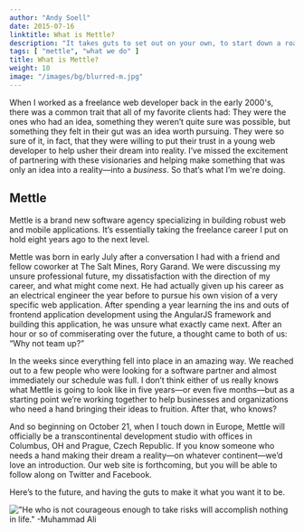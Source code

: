 ```yaml
---
author: "Andy Soell"
date: 2015-07-16
linktitle: What is Mettle?
description: "It takes guts to set out on your own, to start down a road whose destination is unknown. Mettle is about taking that first step in the journey."
tags: [ "mettle", "what we do" ]
title: What is Mettle?
weight: 10
image: "/images/bg/blurred-m.jpg"
---
```


When I worked as a freelance web developer back in the early 2000's, there was a common trait that all of my favorite clients had: They were the ones who had an idea, something they weren’t quite sure was possible, but something they felt in their gut was an idea worth pursuing. They were so sure of it, in fact, that they were willing to put their trust in a young web developer to help usher their dream into reality. I’ve missed the excitement of partnering with these visionaries and helping make something that was only an idea into a reality—into a _business_. So that’s what I’m we're doing.

## Mettle

Mettle is a brand new software agency specializing in building robust web and mobile applications. It’s essentially taking the freelance career I put on hold eight years ago to the next level.

Mettle was born in early July after a conversation I had with a friend and fellow coworker at The Salt Mines, Rory Garand. We were discussing my unsure professional future, my dissatisfaction with the direction of my career, and what might come next. He had actually given up his career as an electrical engineer the year before to pursue his own vision of a very specific web application. After spending a year learning the ins and outs of frontend application development using the AngularJS framework and building this application, he was unsure what exactly came next. After an hour or so of commiserating over the future, a thought came to both of us: “Why not team up?”

In the weeks since everything fell into place in an amazing way. We reached out to a few people who were looking for a software partner and almost immediately our schedule was full. I don’t think either of us really knows what Mettle is going to look like in five years—or even five months—but as a starting point we’re working together to help businesses and organizations who need a hand bringing their ideas to fruition.  After that, who knows?

And so beginning on October 21, when I touch down in Europe, Mettle will officially be a transcontinental development studio with offices in Columbus, OH and Prague, Czech Republic. If you know someone who needs a hand making their dream a reality—on whatever continent—we’d love an introduction. Our web site is forthcoming, but you will be able to follow along on Twitter and Facebook.

Here’s to the future, and having the guts to make it what you want it to be.


!["He who is not courageous enough to take risks will accomplish nothing in life." -Muhammad Ali](/images/courageous.jpg)